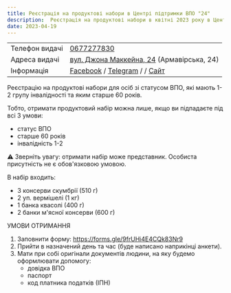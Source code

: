 ```yaml
---
title: Реєстрація на продуктові набори в Центрі підтримки ВПО "24"
description:  Реєстрація на продуктові набори в квітні 2023 року в Центрі підтримки ВПО "24" Благодійного фонду "Шелтер Плюс" у Кривому Розі за адресою вулиця Маккейна, 24 
date: 2023-04-19
---
```


<div class="centers--block">

|   |   |
|---|---|
| Телефон видачі | <a href="tel:0677277830">0677277830</a>   |
|Адреса видачі | [вул. Джона Маккейна, 24](https://goo.gl/maps/LjhkFUZHJuaAuEKt9) (Армавірська, 24)  |
|Інформація  |  [Facebook](https://fb.com/supportcenter24) / [Telegram](https://t.me/centervpo24) / / [Сайт](https://shelter-plus.com/center24) |

</div>


Реєстрацію на продуктові набори для осіб зі статусом ВПО, які мають 1-2 групу інвалідності та яким старше 60 років.

Тобто, отримати продуктовий набір можна лише, якщо ви підпадаєте під всі 3 умови:
- статус ВПО
- старше 60 років
- інвалідність 1-2

⚠️ Зверніть увагу: отримати набір може представник. Особиста присутність не є обов'язковою умовою.

В набір входить:
- 3 консерви скумбрії (510 г)
- 2 уп. вермішелі (1 кг)
- 1 банка квасолі (400 г)
- 2 банки м'ясної консерви (600 г)

УМОВИ ОТРИМАННЯ
1. Заповнити форму: <a href="https://forms.gle/9frUHi4E4CQk83Nr9">https://forms.gle/9frUHi4E4CQk83Nr9</a>
2. Прийти в назначений день та час (буде написано наприкінці анкети).
3. Мати при собі оригінали документів людини, на яку будемо оформлювати допомогу:
    - довідка ВПО
    - паспорт
    - код платника податків (ІПН)